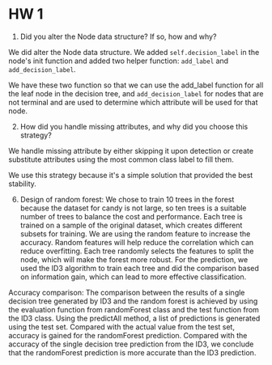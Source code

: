 # HW 1

1. Did you alter the Node data structure? If so, how and why?

We did alter the Node data structure. We added `self.decision_label` in the node's init function and added two helper function: `add_label` and `add_decision_label`.

We have these two function so that we can use the add_label function for all the leaf node in the decision tree, and `add_decision_label` for nodes that are not terminal and are used to determine which attribute will be used for that node.

2. How did you handle missing attributes, and why did you choose this strategy?

We handle missing attribute by either skipping it upon detection or create substitute attributes using the most common class label to fill them. 

We use this strategy because it's a simple solution that provided the best stability.







6. Design of random forest:
We chose to train 10 trees in the forest because the dataset for candy is not large, so ten trees is a suitable number of trees to balance the cost and performance.
Each tree is trained on a sample of the original dataset, which creates different subsets for training. We are using the random feature to increase the accuracy. Random features will help reduce the correlation which can reduce overfitting. Each tree randomly selects the features to split the node, which will make the forest more robust. For the prediction, we used the ID3 algorithm to train each tree and did the comparison based on information gain, which can lead to more effective classification.

Accuracy comparison:
The comparison between the results of a single decision tree generated by ID3 and the random forest is achieved by using the evaluation function from randomForest class and the test function from the ID3 class. Using the predictAll method, a list of predictions is generated using the test set. Compared with the actual value from the test set, accuracy is gained for the randomForest prediction. Compared with the accuracy of the single decision tree prediction from the ID3, we conclude that the randomForest prediction is more accurate than the ID3 prediction.


